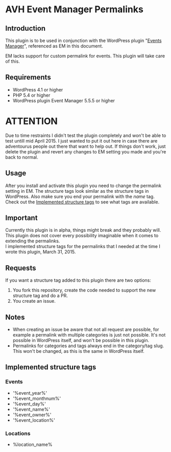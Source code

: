 # AVH Event Manager Permalinks

## Introduction

This plugin is to be used in conjunction with the WordPress plugin "[Events Manager](http://wp-events-plugin.com/)", 
referenced as EM in this document.  

EM lacks support for custom permalink for events. This plugin will take care of this.  

## Requirements
- WordPress 4.1 or higher
- PHP 5.4 or higher
- WordPress plugin Event Manager 5.5.5 or higher

# ATTENTION

Due to time restraints I didn't test the plugin completely and won't be able to test untill mid April 2015. I just wanted 
to put it out here in case there are adventourus people out there that want to help out.
If things don't work, just delete the plugin and revert any changes to EM setting you made and you're back to normal.

## Usage
After you install and activate this plugin you need to change the permalink setting in EM. The structure tags look 
similar as the structure tags in WordPress. Also make sure you end your permalink with the *name* tag. Check out the 
[Implemented structure tags](#implemented-structure-tags) to see what tags are available.

## Important
Currently this plugin is in alpha, things might break and they probably will.  
This plugin does not cover every possibility imaginable when it comes to extending the permalinks.  
I implemented structure tags for the permalinks that I needed at the time I wrote this plugin, March 31, 2015.  

## Requests
If you want a structure tag added to this plugin there are two options:  
1. You fork this repository, create the code needed to support the new structure tag and do a PR.  
2. You create an issue.  

## Notes
- When creating an issue be aware that not all request are possible, for example a permalink with multiple categories is 
just not possible. It's not possible in WordPress itself, and won't be possible in this plugin.    
- Permalinks for categories and tags always end in the category/tag slug. This won't be changed, as this is the same 
in WordPress itself.  

## Implemented structure tags

### Events
- '%event_year%'
- '%event_monthnum%' 
- '%event_day%'
- '%event_name%'
- '%event_owner%'
- '%event_location%'

### Locations
- %location_name%
